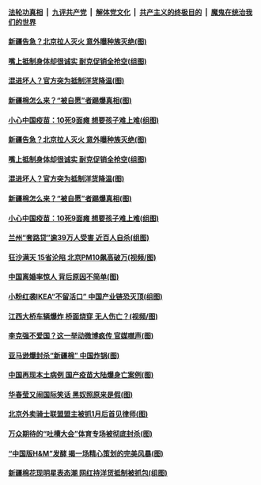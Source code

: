 

####  [法轮功真相](../../../../basic/blob/master/README.md?t=03300001) &nbsp;|&nbsp; [九评共产党](../../../../9ping.md/blob/master/README.md?t=03300001) &nbsp;|&nbsp; [解体党文化](../../../../jtdwh.md/blob/master/README.md?t=03300001)  &nbsp;|&nbsp; [共产主义的终极目的](../../../../gczydzjmd.md/blob/master/README.md?t=03300001) &nbsp;|&nbsp; [魔鬼在统治我们的世界](../../../../mgztzwmdsj.md/blob/master/README.md?t=03300001) 

#### [新疆告急？北京拉人灭火 意外曝种族灭绝(图)](../pages/p1/967130.md?t=03300001) 

#### [嘴上抵制身体却很诚实 耐克促销全抢空(组图)](../pages/p1/967111.md?t=03300001) 

#### [混进坏人？官方突为抵制洋货降温(图)](../pages/p1/967100.md?t=03300001) 


#### [新疆棉怎么来？“被自愿”者踢爆真相(图)](../pages/p1/967046.md?t=03300001) 

#### [小心中国疫苗：10死9面瘫 想要孩子难上难(组图)](../pages/p1/967026.md?t=03300001) 

#### [新疆告急？北京拉人灭火 意外曝种族灭绝(图)](../pages/p1/967130.md?t=03300001) 

#### [嘴上抵制身体却很诚实 耐克促销全抢空(组图)](../pages/p1/967111.md?t=03300001) 

#### [混进坏人？官方突为抵制洋货降温(图)](../pages/p1/967100.md?t=03300001) 


#### [新疆棉怎么来？“被自愿”者踢爆真相(图)](../pages/p1/967046.md?t=03300001) 

#### [小心中国疫苗：10死9面瘫 想要孩子难上难(组图)](../pages/p1/967026.md?t=03300001) 

#### [兰州“套路贷”逾39万人受害 近百人自杀(组图)](../pages/p1/967082.md?t=03300001) 

#### [狂沙满天 15省沦陷 北京PM10飙高破万(视频/图)](../pages/p1/967044.md?t=03300001) 

#### [中国离婚率惊人 背后原因不简单(图)](../pages/p1/966974.md?t=03300001) 

#### [小粉红袭IKEA“不留活口” 中国产业链恐灭顶(组图)](../pages/p1/966963.md?t=03300001) 

#### [江西大桥车辆爆炸 桥面烧穿 无人伤亡？(视频/图)](../pages/p1/966968.md?t=03300001) 

#### [李克强不爱国？这一举动微博疯传 官媒噤声(图)](../pages/p1/966955.md?t=03300001) 

#### [亚马逊爆封杀“新疆棉” 中国炸锅(图)](../pages/p1/966956.md?t=03300001) 

#### [中国再现本土病例 国产疫苗大陆爆身亡案例(图)](../pages/p1/966914.md?t=03300001) 

#### [华春莹又闹国际笑话 黑奴照原来是假(图)](../pages/p1/966885.md?t=03300001) 

#### [北京外卖骑士联盟盟主被抓1月后首见律师(图)](../pages/p1/966933.md?t=03300001) 

#### [万众期待的“吐槽大会”体育专场被彻底封杀(图)](../pages/p1/966867.md?t=03300001) 

#### [“中国版H&amp;M”发酵 揭一场精心策划的完美风暴(图)](../pages/p1/966755.md?t=03300001) 

#### [新疆棉花现明星表态潮 网红持洋货抵制被抓包(组图)](../pages/p1/966819.md?t=03300001) 


